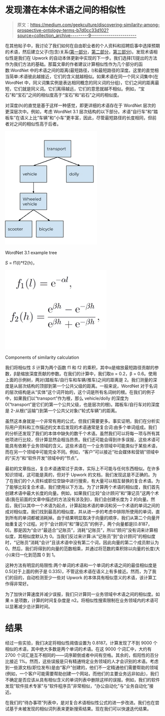 # 发现潜在本体术语之间的相似性

> 原文：<https://medium.com/geekculture/discovering-similarity-among-prospective-ontology-terms-b7d0cc33d102?source=collection_archive---------9----------------------->

在其他帖子中，我讨论了我们如何在自由职业者的个人资料和招聘启事中选择预期的术语，然后建立父子(包含)关系([第一部分](/geekculture/automatic-ontology-generation-part-1-15fd17827418)，[第二部分](/geekculture/automatic-ontology-generation-part-2-results-81ec0fe3c2cc)，[第三部分](/geekculture/automated-ontology-generation-part-3-software-323c60de3f99))。发现术语相似性是我们在 Upwork 的自动本体更新中实现的下一步。我们选择[1]提出的方法作为我们方法的基础。那篇文章的作者建议计算相似性作为几个部分的函数:WordNet 中的术语之间的距离(最短路径，l)和最短路径的深度。这里的直觉相当简单:术语彼此越接近，它们的含义就越相似。如果术语在同一个同义词集中(在 WordNet 中，同义词集实例是表达相同概念的同义词的分组)，它们之间的距离最短，它们就是同义词。它们离得越远，它们的意思就越不相似。例如，“宝石”和“宝石”之间的相似度高于“宝石”和“岩石”之间的相似度。

对深度(h)的直觉是基于这样一种感觉，即更详细的术语存在于 WordNet 层次的更深层次中。例如，考虑 WordNet 3.1 层次结构的以下部分。术语“自行车”和“踏板车”在语义上比“车辆”和“小车”更丰富，因此，尽管最短路径的长度相同，但前者对之间的相似性高于后者。

![](img/a4b52c3484aa6dc96344caf2200cc09a.png)

WordNet 3.1 example tree

*S* = f1(l)*f2(h)，

![](img/f2d90041ff025b62b9c1ce1efd71c456.png)

Components of similarity calculation

我们将相似性 *S* 计算为两个函数 f1 和 f2 的乘积，其中α是缩放最短路径贡献的参数，β是缩放深度贡献的参数。在我们的计算中，我们取α = 0.2，β = 0.6。使用上面的示例树，两对(踏板车/自行车和车辆/推车)之间的距离是 2。我们测量的深度是从层次结构的顶部到第一个公共父级的距离。一般来说，WordNet 对于名词的层次结构是从“实体”这个词开始的，这个词是所有名词树的根。在我们的例子中，如果我们以“transport”作为根，那么 vehicle/dolly 的深度为 0(“transport”是它们的第一个公共父级，也是层次的根)。踏板车/自行车对的深度是 2-从根(“运输”)到第一个公共父对象(“轮式车辆”)的距离。

虽然这本身就是一个非常有用的公式，但我们需要更多。事实证明，我们在分析实际用户资料和工作描述的文本后发现的术语通常是复合词:由多个单词组成。我们的分析还发现了我们的本体中缺失的数千个术语。虽然我们可以将每一项与所有其他项进行比较，但计算显然会相当昂贵。我们还可能会得到许多误报，这些术语可能具有依赖于业务领域的含义。这些术语在一个业务领域中可能类似于某些术语，而在另一个领域中可能完全不同。例如，“客户”可以接近“社会媒体和营销”领域中的“买方”和“软件开发”领域中的“节点”。

最初的文章指出，复合术语通常过于具体，实际上不可能与任何东西相似。在许多知识领域，这可能是真的，但对于 Upwork 的文档，我们发现这是不正确的。为了在我们的个人资料或职位空缺中进行搜索，有大量可以相互替换的复合术语。为了能够比较复合术语，我们使用以下方法。为了计算两个术语的相似度，我们首先创建术语中最大长度的向量。例如，如果我们比较“会计顾问”和“簿记员”这两个术语(我在前面的文章中描述的方法没有涉及到)，我们会创建长度为 2 的向量。然后，我们以其中一个术语为起点，计算起始术语的单词和另一个术语的单词之间的成对相似度。我们找到最高的相似度，并从进一步的考虑中排除所使用的单词，直到所有的单词都被消耗掉。由于结果明显取决于向量的顺序，我们从第二个向量开始重复这个过程。对于“会计顾问”和“簿记员”的例子，两个向量都是[0.8187，0]。那是因为“会计”最适合“记账员”，消耗“记账员”，所以“顾问”没有词来计算相似度，其相似度默认为 0。当我们反过来计算:从“记账员”到“会计顾问”的相似度时，“记账员”消耗“会计”且该术语中没有第二个词，因此向量的第二个成员默认为 0。然后，我们将得到的向量的范数相乘，并通过将范数的乘积除以向量的长度(大小)来归一化到范围 0 到 1。

这种方法有明显的局限性:两个单词的术语和一个单词的术语之间的最佳相似度是 0.5(对于上面的例子是 0.335)，不管这些术语在语义上有多接近。然而，为了我们的目的，自动检测至少一些对 Upwork 的本体具有相似意义的术语，该计算工作得非常好。

为了加快计算速度并减少误报，我们只计算同一业务领域中术语之间的相似度。如果 n 是项数，计算的时间复杂度是 n2。将相似性搜索限制在业务领域内的术语可以显著减少总计算时间。

# 结果

经过一些实验，我们决定将相似性阈值设置为 0.8187。计算发现了不到 9000 个相似的术语，其中绝大多数是两个单词的术语。在这 9000 个词汇中，大约有 2700 个词汇是互不相同的——词序颠倒或者中间有空格。其余的，假阳性的百分比接近 1%。然而，这些误报是只有精通特定业务领域的人才会识别的术语。考虑到一些源文档(职位发布)是由“客户”创建的，他们不一定精通他们需要帮助的领域(例如，一个客户可能需要帮助创建一个网站，而他们的主要业务远非如此)，我们不确定是否应该从具有相似含义的单词列表中删除这样的误报。例如，我们的软件发现“软件技术专家”与“软件程序员”非常相似，“办公自动化”与“业务自动化”接近。

在我们的“待办事项”列表中，是对复合术语相似性公式的进一步改进。我们也在尝试基于未被发现的相似词列表来更新搜索结果。现在我们可以快速迭代结果。